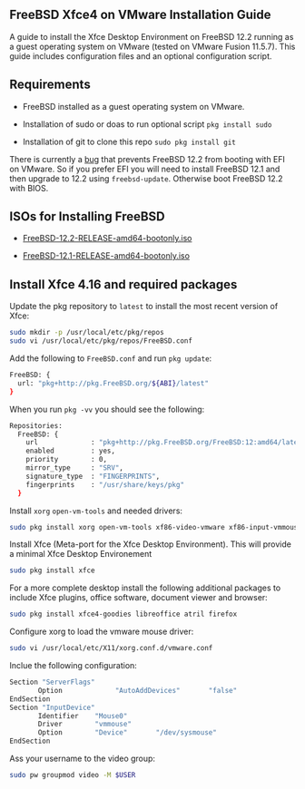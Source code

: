 ## FreeBSD Xfce4 on VMware Installation Guide

A guide to install the Xfce Desktop Environment on FreeBSD 12.2 running as a guest operating system on VMware (tested on VMware Fusion 11.5.7). This guide includes configuration files and an optional configuration script.

## Requirements

* FreeBSD installed as a guest operating system on VMware.

* Installation of sudo or doas to run optional script `pkg install sudo`

* Installation of git to clone this repo `sudo pkg install git`

There is currently a [bug](https://bugs.freebsd.org/bugzilla/show_bug.cgi?id=251866) that prevents FreeBSD 12.2 from booting with EFI on VMware. So if you prefer EFI you will need to install FreeBSD 12.1 and then upgrade to 12.2 using `freebsd-update`. Otherwise boot FreeBSD 12.2 with BIOS.

## ISOs for Installing FreeBSD

* [FreeBSD-12.2-RELEASE-amd64-bootonly.iso](https://download.freebsd.org/ftp/releases/amd64/amd64/ISO-IMAGES/12.2/FreeBSD-12.2-RELEASE-amd64-bootonly.iso "FreeBSD-12.2-RELEASE-amd64-bootonly.iso")

* [FreeBSD-12.1-RELEASE-amd64-bootonly.iso](https://download.freebsd.org/ftp/releases/amd64/amd64/ISO-IMAGES/12.1/FreeBSD-12.1-RELEASE-amd64-bootonly.iso "FreeBSD-12.1-RELEASE-amd64-bootonly.iso")

## Install Xfce 4.16 and required packages

Update the pkg repository to `latest` to install the most recent version of Xfce:

```bash
sudo mkdir -p /usr/local/etc/pkg/repos
sudo vi /usr/local/etc/pkg/repos/FreeBSD.conf
```

Add the following to `FreeBSD.conf` and run `pkg update`:

```bash
FreeBSD: {
  url: "pkg+http://pkg.FreeBSD.org/${ABI}/latest"
}
```

When you run `pkg -vv` you should see the following:

```bash
Repositories:
  FreeBSD: {
    url             : "pkg+http://pkg.FreeBSD.org/FreeBSD:12:amd64/latest",
    enabled         : yes,
    priority        : 0,
    mirror_type     : "SRV",
    signature_type  : "FINGERPRINTS",
    fingerprints    : "/usr/share/keys/pkg"
  }
```

Install `xorg` `open-vm-tools` and needed drivers:

```bash
sudo pkg install xorg open-vm-tools xf86-video-vmware xf86-input-vmmouse
```

Install Xfce (Meta-port for the Xfce Desktop Environment). This will provide a minimal Xfce Desktop Environement

```bash
sudo pkg install xfce
```

For a more complete desktop install the following additional packages to include Xfce plugins, office software, document viewer and browser:

```bash
sudo pkg install xfce4-goodies libreoffice atril firefox
```

Configure xorg to load the vmware mouse driver:

```bash
sudo vi /usr/local/etc/X11/xorg.conf.d/vmware.conf
```

Inclue the following configuration:

```bash
Section "ServerFlags"
       Option             "AutoAddDevices"       "false"
EndSection
Section "InputDevice"
       Identifier    "Mouse0"
       Driver        "vmmouse"
       Option        "Device"       "/dev/sysmouse"
EndSection
```

Ass your username to the video group:

```bash
sudo pw groupmod video -M $USER
```
